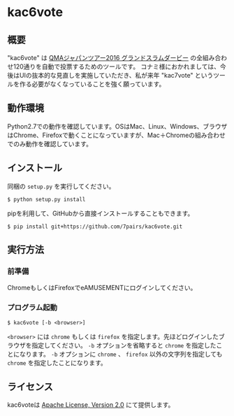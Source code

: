 # kac6vote

## 概要

"kac6vote" は [QMAジャパンツアー2016 グランドスラムダービー](http://p.eagate.573.jp/game/qma/12/p/qt/setkac.html) の全組み合わせ120通りを自動で投票するためのツールです。
コナミ様におかれましては、今後はUIの抜本的な見直しを実施していただき、私が来年 "kac7vote" というツールを作る必要がなくなっていることを強く願っています。

## 動作環境

Python2.7での動作を確認しています。OSはMac、Linux、Windows、ブラウザはChrome、Firefoxで動くことになっていますが、Mac＋Chromeの組み合わせでのみ動作を確認しています。

## インストール

同梱の `setup.py` を実行してください。

```console
$ python setup.py install
```

pipを利用して、GitHubから直接インストールすることもできます。

```console
$ pip install git+https://github.com/7pairs/kac6vote.git
```

## 実行方法

### 前準備

ChromeもしくはFirefoxでeAMUSEMENTにログインしてください。

### プログラム起動

```console
$ kac6vote [-b <browser>]
```

`<browser>` には `chrome` もしくは `firefox` を指定します。先ほどログインしたブラウザを指定してください。
`-b` オプションを省略すると `chrome` を指定したことになります。 `-b` オプションに `chrome` 、 `firefox` 以外の文字列を指定しても `chrome` を指定したことになります。

## ライセンス

kac6voteは [Apache License, Version 2.0](http://www.apache.org/licenses/LICENSE-2.0) にて提供します。
